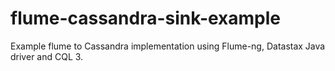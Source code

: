 flume-cassandra-sink-example
============================

Example flume to Cassandra implementation using Flume-ng, Datastax Java driver and CQL 3.
